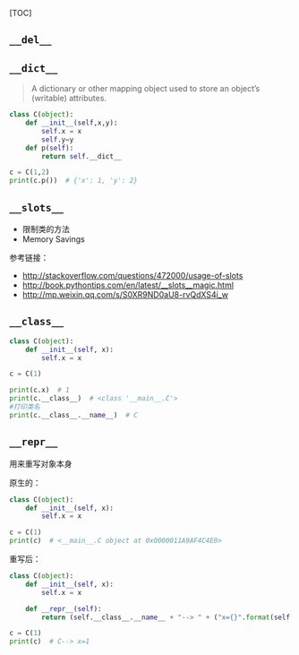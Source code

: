 [TOC]


## `__del__`


## `__dict__`

> A dictionary or other mapping object used to store an object’s (writable) attributes.

```py
class C(object):
    def __init__(self,x,y):
        self.x = x
        self.y=y
    def p(self):
        return self.__dict__

c = C(1,2)
print(c.p())  # {'x': 1, 'y': 2}
```


## `__slots__`

- 限制类的方法 
- Memory Savings

参考链接：
- http://stackoverflow.com/questions/472000/usage-of-slots
- http://book.pythontips.com/en/latest/__slots__magic.html
- http://mp.weixin.qq.com/s/S0XR9ND0aU8-rvQdXS4i_w

## `__class__`

```python
class C(object):
    def __init__(self, x):
        self.x = x

c = C(1)

print(c.x)  # 1
print(c.__class__)  # <class '__main__.C'>
#打印类名
print(c.__class__.__name__)  # C

```

## `__repr__`


用来重写对象本身

原生的：
```python
class C(object):
    def __init__(self, x):
        self.x = x

c = C(1)
print(c)  # <__main__.C object at 0x0000011A9AF4C4E0>
```

重写后：
```python
class C(object):
    def __init__(self, x):
        self.x = x

    def __repr__(self):
        return (self.__class__.__name__ + "--> " + ("x={}".format(self.x)))

c = C(1)
print(c)  # C--> x=1
```